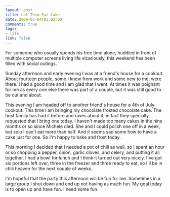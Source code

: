 ```yaml
--- 
layout: post
title: Let Them Eat Cake
date: 2006-07-04T03:02:00
comments: true
tags:
- life
link: false
---
```

For someone who usually spends his free time alone, huddled in front of multiple computer screens living life vicariously, this weekend has been filled with social outings.

Sunday afternoon and early evening I was at a friend's house for a cookout. About fourteen people, some I knew from work and some new to me, were there. I had a good time and I am glad that I went. At times it was poignant for me as every one else there was part of a couple, but it was still good to be out and about.

This evening I am headed off to another friend's house for a 4th of July cookout. This time I am bringing my chocolate frosted chocolate cake. The host family has had it before and raves about it; in fact they specially requested that I bring one today. I haven't made too many cakes in the nine months or so since Michele died. She and I could polish one off in a week, but solo I can't eat more than half. And it seems sad some how to have a cake just for one. So I'm happy to bake and frost today.

This morning I decided that I needed a pot of chili as well, so I spent an hour or so chopping a pepper, onion, garlic cloves, and celery, and putting it all together. I had a bowl for lunch and I think it turned out very nicely. I've got six portions left over, three in the freezer and three ready to eat, so I'll be in chili heaven for the next couple of weeks.

I'm hopeful that the party this afternoon will be fun for me. Sometimes in a large group I shut down and end up not having as much fun. My goal today is to open up and have fun. I need some fun.
